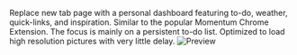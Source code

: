 Replace new tab page with a personal dashboard featuring to-do, weather, quick-links, and inspiration.
Similar to the popular Momentum Chrome Extension. 
The focus is mainly on a persistent to-do list. Optimized to load high resolution pictures with very little delay. 
<img crossorigin="anonymous" src="./exampleView.png" alt="Preview"/>